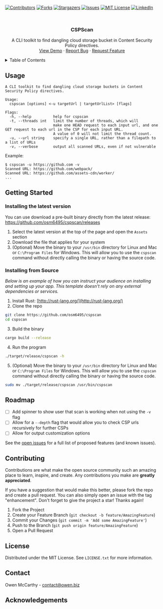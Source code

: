<a name="readme-top"></a>

<!-- PROJECT SHIELDS -->

[![Contributors][contributors-shield]][contributors-url]
[![Forks][forks-shield]][forks-url] [![Stargazers][stars-shield]][stars-url]
[![Issues][issues-shield]][issues-url]
[![MIT License][license-shield]][license-url]
[![LinkedIn][linkedin-shield]][linkedin-url]

<!-- PROJECT LOGO -->
<br />
<div align="center">
  <a href="https://github.com/osm6495/cspscan/">
  </a>

<h3 align="center">CSPScan</h3>

<p align="center">
   A CLI toolkit to find dangling cloud storage bucket in Content Security Policy directives.
    <br />
    <a href="https://github.com/osm6495/cspscan/">View Demo</a>
    ·
    <a href="https://github.com/osm6495/cspscan/issues">Report Bug</a>
    ·
    <a href="https://github.com/osm6495/cspscan/issues">Request Feature</a>
  </p>
</div>

<!-- TABLE OF CONTENTS -->
<details>
  <summary>Table of Contents</summary>
  <ol>
    <li>
      <a href="#usage">Usage</a>
      <ul>
        <li><a href="#examples">Examples</a></li>
      </ul>
    </li>
    <li>
      <a href="#getting-started">Getting Started</a>
      <ul>
        <li><a href="#installing-the-latest-version">Installing the latest version</a></li>
        <li><a href="#installing-from-source">Installing from source</a></li>
      </ul>
    </li>
    <li><a href="#roadmap">Roadmap</a></li>
    <li><a href="#contributing">Contributing</a></li>
    <li><a href="#license">License</a></li>
    <li><a href="#contact">Contact</a></li>
  </ol>
</details>

<!-- ABOUT -->

## Usage

```
A CLI toolkit to find dangling cloud storage buckets in Content Security Policy directives.

Usage:
  cspscan [options] <-u targetUrl | targetUrlList> [flags]

Flags:
  -h, --help          help for cspscan
  -t, --threads int   limit the number of threads, which will 
                      make one HEAD request to each input url, and one GET request to each url in the CSP for each input URL.
                      A value of 0 will not limit the thread count.
  -u, --url string    specify a single URL, rather than a filepath to a list of URLs
  -v, --verbose       output all scanned URLs, even if not vulnerable
```

Example:

```
$ cspscan -u https://github.com -v
Scanned URL: https://github.com/webpack/
Scanned URL: https://github.com/assets-cdn/worker/
...
```

<!-- GETTING STARTED -->

## Getting Started

### Installing the latest version

You can use download a pre-built binary directly from the latest release:
https://github.com/osm6495/cspscan/releases

1. Select the latest version at the top of the page and open the `Assets`
   section
2. Download the file that applies for your system
3. (Optional) Move the binary to your `/usr/bin` directory for Linux and Mac or
   `C:\Program Files` for Windows. This will allow you to use the `cspscan`
   command without directly calling the binary or having the source code.

### Installing from Source

_Below is an example of how you can instruct your audience on installing and
setting up your app. This template doesn't rely on any external dependencies or
services._

1. Install Rust: [http://rust-lang.org/](http://rust-lang.org/)
2. Clone the repo

```sh
git clone https://github.com/osm6495/cspscan
cd cspscan
```

3. Build the binary

```sh
cargo build --release
```

4. Run the program

```sh
./target/release/cspscan -h
```

5. (Optional) Move the binary to your `/usr/bin` directory for Linux and Mac or
   `C:\Program Files` for Windows. This will allow you to use the `cspscan`
   command without directly calling the binary or having the source code.

```sh
sudo mv ./target/release/cspscan /usr/bin/cspscan
```

<!-- ROADMAP -->

## Roadmap

- [ ] Add spinner to show user that scan is working when not using the `-v` flag
- [ ] Allow for a `--depth` flag that would allow you to check CSP urls
      recursively for further CSPs
- [ ] Allow for output customization options

See the [open issues](https://github.com/osm6495/cspscan/issues) for a full list
of proposed features (and known issues).

<!-- CONTRIBUTING -->

## Contributing

Contributions are what make the open source community such an amazing place to
learn, inspire, and create. Any contributions you make are **greatly
appreciated**.

If you have a suggestion that would make this better, please fork the repo and
create a pull request. You can also simply open an issue with the tag
"enhancement". Don't forget to give the project a star! Thanks again!

1. Fork the Project
2. Create your Feature Branch (`git checkout -b feature/AmazingFeature`)
3. Commit your Changes (`git commit -m 'Add some AmazingFeature'`)
4. Push to the Branch (`git push origin feature/AmazingFeature`)
5. Open a Pull Request

<!-- LICENSE -->

## License

Distributed under the MIT License. See `LICENSE.txt` for more information.

<!-- CONTACT -->

## Contact

Owen McCarthy - contact@owen.biz

<!-- ACKNOWLEDGEMENT -->

## Acknowledgements

<!-- MARKDOWN LINKS & IMAGES -->
<!-- https://www.markdownguide.org/basic-syntax/#reference-style-links -->

[contributors-shield]: https://img.shields.io/github/contributors/osm6495/cspscan.svg?color=orange
[contributors-url]: https://github.com/osm6495/cspscan/graphs/contributors
[forks-shield]: https://img.shields.io/github/forks/osm6495/cspscan.svg?style=flat&color=orange
[forks-url]: https://github.com/osm6495/cspscan/network/members
[stars-shield]: https://img.shields.io/github/stars/osm6495/cspscan.svg?style=flat&color=orange
[stars-url]: https://github.com/osm6495/cspscan/stargazers
[issues-shield]: https://img.shields.io/github/issues/osm6495/cspscan.svg?color=orange
[issues-url]: https://github.com/osm6495/cspscan/issues
[license-shield]: https://img.shields.io/github/license/osm6495/cspscan.svg?color=orange
[license-url]: https://github.com/osm6495/cspscan/blob/master/LICENSE.txt
[linkedin-shield]: https://img.shields.io/badge/-LinkedIn-black.svg?color=blue&logo=linkedin&colorB=555
[linkedin-url]: https://www.linkedin.com/in/owen-mccarthy-060827192/
